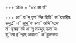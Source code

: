 +++
title = "०४ आ यं"

+++
आ᳓ य᳓म् पृण᳓न्ति दिवि᳓ स᳓द्मबर्हिषः  
समुद्रं᳓ न᳓ सुभु᳓वः स्वा᳓ अभि᳓ष्टयः  
तं᳓ वृत्रह᳓त्ये अ᳓नु तस्थुर् ऊत᳓यः  
शु᳓ष्मा इ᳓न्द्रम् अवाता᳓ अ᳓ह्रुतप्सवः